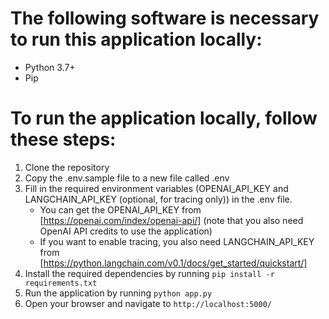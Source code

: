 # The following software is necessary to run this application locally:
- Python 3.7+
- Pip

# To run the application locally, follow these steps:
1. Clone the repository
2. Copy the .env.sample file to a new file called .env
3. Fill in the required environment variables (OPENAI_API_KEY and LANGCHAIN_API_KEY (optional, for tracing only)) in the .env file. 
    - You can get the OPENAI_API_KEY from [https://openai.com/index/openai-api/]
      (note that you also need OpenAI API credits to use the application)
    - If you want to enable tracing, you also need LANGCHAIN_API_KEY from [https://python.langchain.com/v0.1/docs/get_started/quickstart/]
4. Install the required dependencies by running `pip install -r requirements.txt`
5. Run the application by running `python app.py`
6. Open your browser and navigate to `http://localhost:5000/`
```
